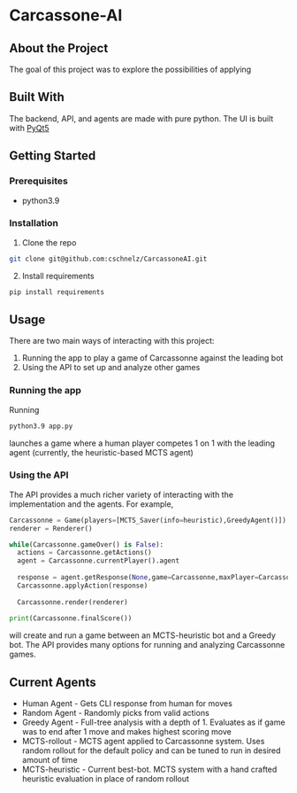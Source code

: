 # Carcassone-AI




## About the Project

The goal of this project was to explore the possibilities of applying 


## Built With

The backend, API, and agents are made with pure python. 
The UI is built with [PyQt5](https://pypi.org/project/PyQt5/)

## Getting Started

### Prerequisites

* python3.9

### Installation

1. Clone the repo
  ```sh
  git clone git@github.com:cschnelz/CarcassoneAI.git
  ```
2. Install requirements
  ```sh
  pip install requirements
  ```
  
## Usage

There are two main ways of interacting with this project:
1. Running the app to play a game of Carcassonne against the leading bot
2. Using the API to set up and analyze other games

### Running the app

Running

```sh
python3.9 app.py
```

launches a game where a human player competes 1 on 1 with the leading agent (currently, the heuristic-based MCTS agent)

### Using the API

The API provides a much richer variety of interacting with the implementation and the agents. For example,

```python
Carcassonne = Game(players=[MCTS_Saver(info=heuristic),GreedyAgent()])
renderer = Renderer()

while(Carcassonne.gameOver() is False):
  actions = Carcassonne.getActions()
  agent = Carcassonne.currentPlayer().agent
  
  response = agent.getResponse(None,game=Carcassonne,maxPlayer=Carcassonne.currentPlayerId())
  Carcassonne.applyAction(response)
  
  Carcassonne.render(renderer)
  
print(Carcassonne.finalScore())
```

will create and run a game between an MCTS-heuristic bot and a Greedy bot.  The API provides many options for running and analyzing Carcassonne games.

## Current Agents
* Human Agent - Gets CLI response from human for moves
* Random Agent - Randomly picks from valid actions
* Greedy Agent - Full-tree analysis with a depth of 1. Evaluates as if game was to end after 1 move and makes highest scoring move
* MCTS-rollout - MCTS agent applied to Carcassonne system.  Uses random rollout for the default policy and can be tuned to run in desired amount of time
* MCTS-heuristic - Current best-bot.  MCTS system with a hand crafted heuristic evaluation in place of random rollout
